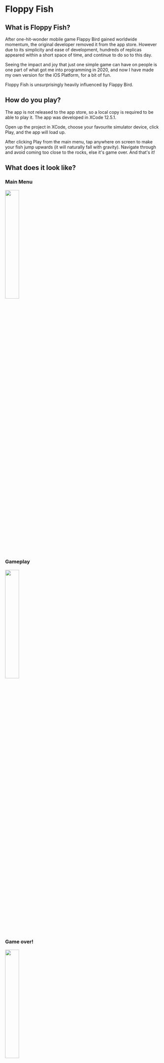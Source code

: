 # Floppy Fish

## What is Floppy Fish?

After one-hit-wonder mobile game Flappy Bird gained worldwide momentum, the original developer removed it from the app store. However due to its simplicity and ease of development, hundreds of replicas appeared within a short space of time, and continue to do so to this day.

Seeing the impact and joy that just one simple game can have on people is one part of what got me into programming in 2020, and now I have made my own version for the iOS Platform, for a bit of fun.

Floppy Fish is unsurprisingly heavily influenced by Flappy Bird.

## How do you play?

The app is not released to the app store, so a local copy is required to be able to play it. The app was developed in XCode 12.5.1. 

Open up the project in XCode, choose your favourite simulator device, click Play, and the app will load up.

After clicking Play from the main menu, tap anywhere on screen to make your fish jump upwards (it will naturally fall with gravity). Navigate through and avoid coming too close to the rocks, else it's game over. And that's it!

## What does it look like?

### Main Menu
<img src="/README_Assets/MainMenu" width=30% height=30%>

### Gameplay
<img src="/README_Assets/GamePlay" width=30% height=30%>

### Game over!
<img src="/README_Assets/GameEnd" width=30% height=30%>


## How did I develop it?

### Background
This is my first solo Swift project, first mobile app, and first game. Everything was built from the ground up over a period of about 5 months, starting at the same time I started my first role as a software engineer. Mobile development has been an interest of mine since 2020, and this was an opportunity to give it a bash, and upskill for my career at the same time

### Process
* Started with a square block for a fish, and rectangle blocks for the rock obstacles
* Added physics like the movement of the background and rectangle blocks (the fish stays in the same X position)
* Added gravity and jump ability for the fish
* Added in the collisions between the fish and the obstacles, including min/max Y boundaries if the fish goes off screen
* Score tracking and functionality
* Pause button, and making the button and score hidden at certain times
* Performance enhancements
* Artwork
* And a tonne of refactoring

### Images and Artwork
All the images you see have been hand drawn in Krita. The fish, the background, sand, rocks, pause button, menu logo. All of it. No copyright infringement on my watch (hopefully). 

## Next Steps
Personal to do list for future development of the app

### OOP/Good Practice/Technical Debt
* Static constants file that hosts common colours, fonts, attributed text shadow method
* Classes have been Test Induced Design Damaged to allow access to previously private nodes for testing. This could be instead done by creating stubs, with protocols used to ensure methods are accounted for during testing
* Rename files with better consistency - handler, helper. We don't need TravellerCreator. We just need Traveller. 
* Some structs (MainMenuLogo for example) were changed to classes to allow inheritance for spies for testing other classes. But this could, and should be done by using protocols and a conforming stub instaead.
* Strong referencing issue. Class instances had to be set to nil during the resetScene method. AFAIK they should be deallocated automatically when we render a new scene

### UI
* Count down animation instead of just 3/2/1 text
* A "How to Play" guide on the main menu
* Images used were produced very large and scaled down. Need anti aliasing to prevent pixelation, particularly on the rock.

### Gameplay
* When pause is pressed, a big play button should appear on screen to unpause it
* When play is pressed after a pause, game remains paused till another countdown timer ends
* Max score of 999 which if reached, game stops, and a fun message is displayed]

### Bugs
* Menu background is cropped on ipad mini screen

